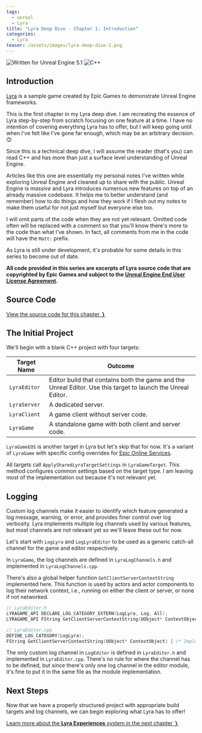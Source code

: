 ```yaml
---
tags: 
  - unreal
  - Lyra
title: "Lyra Deep Dive - Chapter 1: Introduction"
categories: 
  - Lyra
teaser: /assets/images/lyra-deep-dive-1.png
---
```


<img src="https://img.shields.io/badge/Unreal%20Engine-5.1-informational" alt="Written for Unreal Engine 5.1"> <img src="https://img.shields.io/badge/-C%2B%2B-orange" alt="C++">

## Introduction
[Lyra](https://docs.unrealengine.com/5.1/en-US/lyra-sample-game-in-unreal-engine/) is a sample game created by Epic Games to demonstrate Unreal Engine frameworks.

This is the first chapter in my Lyra deep dive. I am recreating the essence of Lyra step-by-step from scratch focusing on one feature at a time. I have no intention of covering everything Lyra has to offer, but I will keep going until when I've felt like I've gone far enough, which may be an arbitrary decision. 😊

Since this is a technical deep dive, I will assume the reader (that's you) can read C++ and has more than just a surface level understanding of Unreal Engine.

Articles like this one are essentially my personal notes I've written while exploring Unreal Engine and cleaned up to share with the public. Unreal Engine is *massive* and Lyra introduces numerous new features on top of an already massive codebase. It helps me to better understand (and remember) how to do things and how they work if I flesh out my notes to make them useful for not just myself but everyone else too.

I will omit parts of the code when they are not yet relevant. Omitted code often will be replaced with a comment so that you'll know there's more to the code than what I've shown. In fact, all comments from me in the code will have the `Matt:` prefix.

As Lyra is still under development, it's probable for some details in this series to become out of date.

**All code provided in this series are excerpts of Lyra source code that are copyrighted by Epic Games and subject to the 
[Unreal Engine End User License Agreement](https://www.unrealengine.com/en-US/eula/unreal).**

## Source Code
[View the source code for this chapter ❭](https://github.com/the-unrealist/lyra-deep-dive/tree/chapter1-introduction)

## The Initial Project
We'll begin with a blank C++ project with four targets:

|Target Name|Outcome|
|-----------|-------|
|`LyraEditor`|Editor build that contains both the game and the Unreal Editor. Use this target to launch the Unreal Editor.|
|`LyraServer`|A dedicated server.|
|`LyraClient`|A game client without server code.|
|`LyraGame`|A standalone game with both client and server code.|

`LyraGameEOS` is another target in Lyra but let's skip that for now. It's a variant of `LyraGame` with specific config overrides for [Epic Online Services](https://dev.epicgames.com/en-US/services).

All targets call `ApplySharedLyraTargetSettings` in `LyraGameTarget`. This method configures common settings based on the target type. I am leaving most of the implementation out because it's not relevant yet.

## Logging
Custom log channels make it easier to identify which feature generated a log message, warning, or error, and provides finer control over log verbosity. Lyra implements multiple log channels used by various features, but most channels are not relevant yet so we'll leave these out for now.

Let's start with `LogLyra` and `LogLyraEditor` to be used as a generic catch-all channel for the game and editor respectively.

In `LyraGame`, the log channels are defined in `LyraLogChannels.h` and implemented in `LyraLogChannels.cpp`. 

There's also a global helper function `GetClientServerContextString` implemented here. This function is used by actors and actor components to log their network context, i.e., running on either the client or server, or none if not networked.

```cpp
// LyraEditor.h
LYRAGAME_API DECLARE_LOG_CATEGORY_EXTERN(LogLyra, Log, All);
LYRAGAME_API FString GetClientServerContextString(UObject* ContextObject = nullptr);

// LyraEditor.cpp
DEFINE_LOG_CATEGORY(LogLyra);
FString GetClientServerContextString(UObject* ContextObject) { /* Implementation */ }
```

The only custom log channel in `LogEditor` is defined in `LyraEditor.h` and implemented in `LyraEditor.cpp`. There's no rule for where the channel has to be defined, but since there's only one log channel in the editor module, it's fine to put it in the same file as the module implementation.

## Next Steps
Now that we have a properly structured project with appropriate build targets and log channels, we can begin exploring what Lyra has to offer!

[Learn more about the **Lyra Experiences** system in the next chapter ❭](https://unrealist.org/lyra-part-2/)
